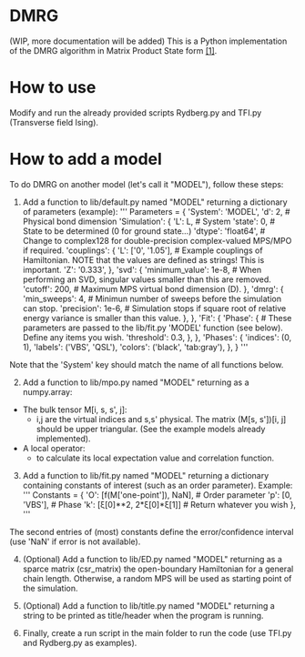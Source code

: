 # DMRG

(WIP, more documentation will be added)
This is a Python implementation of the DMRG algorithm in Matrix Product State form [[1]](https://arxiv.org/abs/1008.3477).

<!-- # Structure of code -->

# How to use

Modify and run the already provided scripts Rydberg.py and TFI.py (Transverse field Ising).

# How to add a model

To do DMRG on another model (let's call it "MODEL"), follow these steps:

1. Add a function to lib/default.py named "MODEL" returning a
   dictionary of parameters (example):
'''
	Parameters = {
		'System': 'MODEL',
		'd': 2,								# Physical bond dimension
		'Simulation': {
			'L': L,							# System
			'state': 0,                     # State to be determined (0 for ground state...)
			'dtype': 'float64',				# Change to complex128 for double-precision complex-valued MPS/MPO if required.
			'couplings': {
				'L': ['0', '1.05'],			# Example couplings of Hamiltonian. NOTE that the values are defined as strings! This is important.
				'Z': '0.333',
			},
			'svd': {
				'minimum_value': 1e-8,		# When performing an SVD, singular values smaller than this are removed.
				'cutoff': 200,				# Maximum MPS virtual bond dimension (D).
			},
			'dmrg': {
				'min_sweeps': 4,			# Minimun number of sweeps before the simulation can stop.
				'precision': 1e-6,			# Simulation stops if square root of relative energy variance is smaller than this value.
			},
		},
		'Fit': {
			'Phase': {						# These parameters are passed to the lib/fit.py 'MODEL' function (see below). Define any items you wish.
				'threshold': 0.3,
			},
		},
		'Phases': {
			'indices': (0, 1),
			'labels':  ('VBS', 'QSL'),
			'colors':  ('black', 'tab:gray'),
		},
	}
'''

Note that the 'System' key should match the name of all functions below.


2. Add a function to lib/mpo.py named "MODEL" returning as a numpy.array:
  - The bulk tensor M[i, s, s', j]:
    * i,j are the virtual indices and s,s' physical. The matrix (M[s, s'])[i, j] should be upper triangular. (See the example models already implemented).
  - A local operator:
	* to calculate its local expectation value and correlation function.

3. Add a function to lib/fit.py named "MODEL" returning a dictionary containing constants of interest (such as an order parameter). Example:
'''
	Constants = {
		'O': [f(M['one-point']), NaN],	# Order parameter
		'p': [0, 'VBS'],				# Phase
		'k': [ξ[0]**2, 2*ξ[0]*ξ[1]]		# Return whatever you wish
	},
'''

The second entries of (most) constants define the error/confidence interval (use 'NaN' if error is not available).

4. (Optional) Add a function to lib/ED.py named "MODEL" returning as a sparce
   matrix (csr_matrix) the open-boundary Hamiltonian for a general chain length. Otherwise,
   a random MPS will be used as starting point of the simulation.

5. (Optional) Add a function to lib/title.py named "MODEL" returning a string to
   be printed as title/header when the program is running.

6. Finally, create a run script in the main folder to run the code (use TFI.py and
   Rydberg.py as examples).


